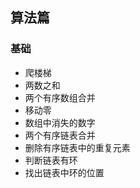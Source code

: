 ## 算法篇

### 基础
   - 爬楼梯
   - 两数之和
   - 两个有序数组合并
   - 移动零
   - 数组中消失的数字
   - 两个有序链表合并
   - 删除有序链表中的重复元素
   - 判断链表有环
   - 找出链表中环的位置